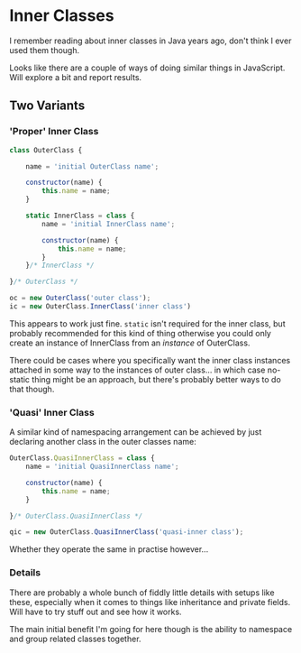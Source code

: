 Inner Classes
=============

I remember reading about inner classes in Java years ago, don't think I ever used them though.

Looks like there are a couple of ways of doing similar things in JavaScript.
Will explore a bit and report results.



Two Variants
------------

### 'Proper' Inner Class

```js
class OuterClass {

	name = 'initial OuterClass name';

	constructor(name) {
		this.name = name;
	}

	static InnerClass = class {
		name = 'initial InnerClass name';

		constructor(name) {
			this.name = name;
		}
	}/* InnerClass */

}/* OuterClass */

oc = new OuterClass('outer class');
ic = new OuterClass.InnerClass('inner class')
```

This appears to work just fine.
`static` isn't required for the inner class, but probably recommended for this kind of thing otherwise you could only create an instance of InnerClass from an *instance* of OuterClass.

There could be cases where you specifically want the inner class instances attached in some way to the instances of outer class... in which case no-static thing might be an approach, but there's probably better ways to do that though.


### 'Quasi' Inner Class

A similar kind of namespacing arrangement can be achieved by just declaring another class in the outer classes name:
```js
OuterClass.QuasiInnerClass = class {
	name = 'initial QuasiInnerClass name';

	constructor(name) {
		this.name = name;
	}

}/* OuterClass.QuasiInnerClass */

qic = new OuterClass.QuasiInnerClass('quasi-inner class');
```
Whether they operate the same in practise however...


### Details

There are probably a whole bunch of fiddly little details with setups like these, especially when it comes to things like inheritance and private fields.
Will have to try stuff out and see how it works.

The main initial benefit I'm going for here though is the ability to namespace and group related classes together.

